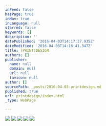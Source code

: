 ```yaml
---
inFeed: false
hasPage: true
inNav: true
inLanguage: null
starred: false
keywords: []
description: ''
datePublished: '2016-04-03T14:17:37.935Z'
dateModified: '2016-04-03T14:16:41.347Z'
title: (PRINT)DESIGN
authors: []
publisher:
  name: null
  domain: null
  url: null
  favicon: null
author: []
sourcePath: _posts/2016-04-03-printdesign.md
published: true
url: printdesign/index.html
_type: WebPage

---
```

![](https://the-grid-user-content.s3-us-west-2.amazonaws.com/428849aa-1816-489b-8044-398c1f8e7517.jpg)
![](https://the-grid-user-content.s3-us-west-2.amazonaws.com/ad1ee368-452f-48b7-baed-59c8ccbaefe2.jpg)
![](https://the-grid-user-content.s3-us-west-2.amazonaws.com/7f8ddbcf-91ac-4b3c-9659-4751b89be4ac.jpg)
![](https://the-grid-user-content.s3-us-west-2.amazonaws.com/62c464ce-ae16-457d-9571-6997dfbcb056.jpg)
![](https://the-grid-user-content.s3-us-west-2.amazonaws.com/e7127085-f38c-460f-852f-76621cde527c.jpg)